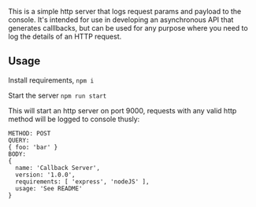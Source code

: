 This is a simple http server that logs request params and payload to the console. It's intended for use in developing an asynchronous API that generates calllbacks,
but can be used for any purpose where you need to log the details of an HTTP request.

## Usage
Install requirements, `npm i`

Start the server `npm run start`

This will start an http server on port 9000, requests with any valid http method will be logged to console thusly:

```
METHOD: POST
QUERY:
{ foo: 'bar' }
BODY:
{
  name: 'Callback Server',
  version: '1.0.0',
  requirements: [ 'express', 'nodeJS' ],
  usage: 'See README'
}
```
